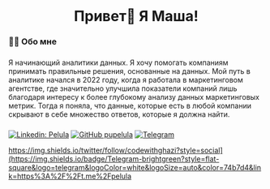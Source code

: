 <br clear="both">

###

<h1 align="center">Привет👋 Я Маша!</h1>

###

<h3 align="left">👩‍💻  Обо мне</h3>

###

<p align="left">Я начинающий аналитики данных. Я хочу помогать компаниям принимать правильные решения, основанные на данных. Мой путь в аналитике начался в 2022 году, когда я работала в маркетинговом агентстве, где значительно улучшила показатели компаний лишь благодаря интересу к более глубокому анализу данных маркетинговых метрик. Тогда я поняла, что данные, которые есть в любой компании скрывают в себе множество ответов, которые я должна найти.</p>

###

[![Linkedin: Pelula](https://img.shields.io/badge/-Ghazi-blue?style=flat-square&logo=Linkedin&logoColor=white&link=https://www.linkedin.com/in/pelula/)](https://www.linkedin.com/in/pelula/)
[![GitHub pupelula](https://img.shields.io/github/followers/pupelula?label=follow&style=social)](https://github.com/pupelula)
[![Telegram](https://img.shields.io/badge/Telegram-brightgreen?style=flat-square&logo=telegram&logoColor=white&logoSize=auto&color=74b7d4&link=https%3A%2F%2Ft.me%2Fpelula)](https://t.me/pelula)

https://img.shields.io/twitter/follow/codewithghazi?style=social](https://img.shields.io/badge/Telegram-brightgreen?style=flat-square&logo=telegram&logoColor=white&logoSize=auto&color=74b7d4&link=https%3A%2F%2Ft.me%2Fpelula

